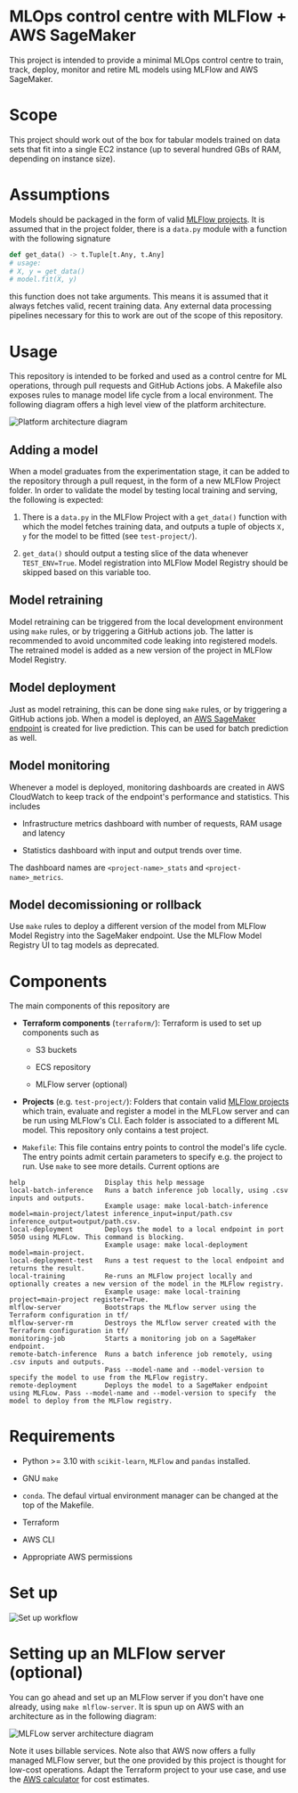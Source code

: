 # MLOps control centre with MLFlow + AWS SageMaker

This project is intended to provide a minimal MLOps control centre to train, track, deploy, monitor and retire ML models using MLFlow and AWS SageMaker. 

# Scope

This project should work out of the box for tabular models trained on data sets that fit into a single EC2 instance (up to several hundred GBs of RAM, depending on instance size). 

# Assumptions

Models should be packaged in the form of valid [MLFlow projects](https://mlflow.org/docs/latest/projects.html). It is assumed that in the project folder, there is a `data.py` module with a function with the following signature

```py
def get_data() -> t.Tuple[t.Any, t.Any]
# usage: 
# X, y = get_data()
# model.fit(X, y)
```

this function does not take arguments. This means it is assumed that it always fetches valid, recent training data. Any external data processing pipelines necessary for this to work are out of the scope of this repository.

# Usage

This repository is intended to be forked and used as a control centre for ML operations, through pull requests and GitHub Actions jobs. A Makefile also exposes rules to manage model life cycle from a local environment. The following diagram offers a high level view of the platform architecture.

![Platform architecture diagram](./other/images/architecture.png "Platform architecture")

## Adding a model

When a model graduates from the experimentation stage, it can be added to the repository through a pull request, in the form of a new MLFlow Project folder. In order to validate the model by testing local training and serving, the following is expected:

1. There is a `data.py` in the MLFlow Project with a `get_data()` function with which the model fetches training data, and outputs a tuple of objects `X, y` for the model to be fitted (see `test-project/`).

2. `get_data()` should output a testing slice of the data whenever `TEST_ENV=True`. Model registration into MLFlow Model Registry should be skipped based on this variable too.

## Model retraining

Model retraining can be triggered from the local development environment using `make` rules, or by triggering a GitHub actions job. The latter is recommended to avoid uncommited code leaking into registered models. The retrained model is added as a new version of the project in MLFlow Model Registry.

## Model deployment

Just as model retraining, this can be done sing `make` rules, or by triggering a GitHub actions job. When a model is deployed, an [AWS SageMaker endpoint](https://docs.aws.amazon.com/sagemaker/latest/dg/realtime-endpoints.html) is created for live prediction. This can be used for batch prediction as well.

## Model monitoring

Whenever a model is deployed, monitoring dashboards are created in AWS CloudWatch to keep track of the endpoint's performance and statistics. This includes

* Infrastructure metrics dashboard with number of requests, RAM usage and latency

* Statistics dashboard with input and output trends over time. 

The dashboard names are `<project-name>_stats` and `<project-name>_metrics`.

## Model decomissioning or rollback

Use `make` rules to deploy a different version of the model from MLFlow Model Registry into the SageMaker endpoint. Use the MLFlow Model Registry UI to tag models as deprecated.

# Components

The main components of this repository are

* **Terraform components** (`terraform/`): Terraform is used to set up components such as

    * S3 buckets

    * ECS repository

    * MLFlow server (optional)

* **Projects** (e.g. `test-project/`): Folders that contain valid [MLFlow projects](https://mlflow.org/docs/latest/projects.html) which train, evaluate and register a model in the MLFLow server and can be run using MLFlow's CLI. Each folder is associated to a different ML model. This repository only contains a test project.

* `Makefile`: This file contains entry points to control the model's life cycle. The entry points admit certain parameters to specify e.g. the project to run. Use `make` to see more details. Current options are 


```
help                    Display this help message 
local-batch-inference   Runs a batch inference job locally, using .csv inputs and outputs. 
                        Example usage: make local-batch-inference model=main-project/latest inference_input=input/path.csv inference_output=output/path.csv. 
local-deployment        Deploys the model to a local endpoint in port 5050 using MLFLow. This command is blocking. 
                        Example usage: make local-deployment model=main-project. 
local-deployment-test   Runs a test request to the local endpoint and returns the result. 
local-training          Re-runs an MLFlow project locally and optionally creates a new version of the model in the MLFlow registry. 
                        Example usage: make local-training project=main-project register=True. 
mlflow-server           Bootstraps the MLflow server using the Terraform configuration in tf/ 
mlflow-server-rm        Destroys the MLflow server created with the Terraform configuration in tf/ 
monitoring-job          Starts a monitoring job on a SageMaker endpoint. 
remote-batch-inference  Runs a batch inference job remotely, using .csv inputs and outputs. 
                        Pass --model-name and --model-version to specify the model to use from the MLFlow registry. 
remote-deployment       Deploys the model to a SageMaker endpoint using MLFLow. Pass --model-name and --model-version to specify  the model to deploy from the MLFlow registry. 
```

# Requirements

* Python >= 3.10 with `scikit-learn`, `MLFlow` and `pandas` installed.

* GNU `make`

* `conda`. The defaul virtual environment manager can be changed at the top of the Makefile.

* Terraform 

* AWS CLI

* Appropriate AWS permissions


# Set up

![Set up workflow](./other/images/setup.png "Set up workflow")

# Setting up an MLFlow server (optional)

You can go ahead and set up an MLFlow server if you don't have one already, using `make mlflow-server`. It is spun up on AWS with an architecture as in the following diagram:

![MLFLow server architecture diagram](./other/images/mlflow-server.png "MLFlow server architecture")

Note it uses billable services. Note also that AWS now offers a fully managed MLFlow server, but the one provided by this project is thought for low-cost operations. Adapt the Terraform project to your use case, and use the [AWS calculator](https://calculator.aws/#/) for cost estimates.